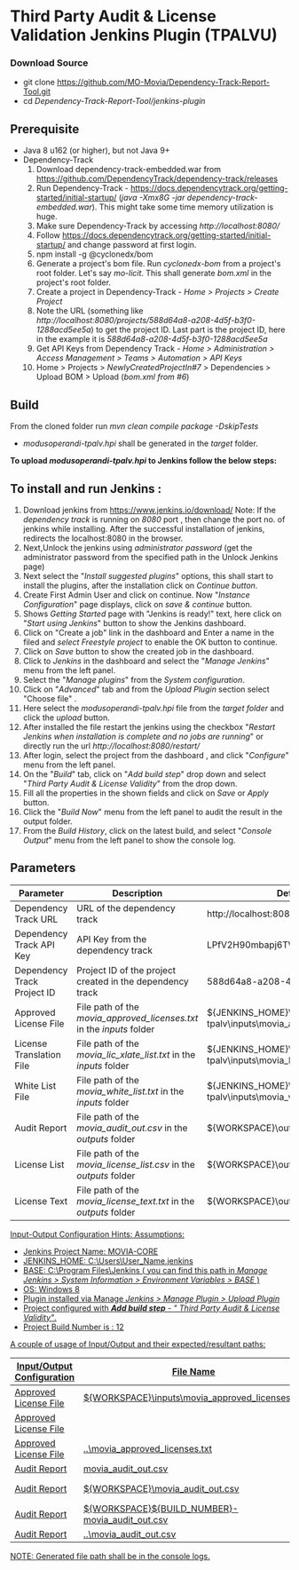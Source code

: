 # Third Party Audit & License Validation Jenkins Plugin (TPALVU)

### Download Source
 - git clone https://github.com/MO-Movia/Dependency-Track-Report-Tool.git  
 - cd *Dependency-Track-Report-Tool/jenkins-plugin*
 
## Prerequisite
 - Java 8 u162 (or higher), but not Java 9+
 - Dependency-Track
	 1. Download dependency-track-embedded.war from
    https://github.com/DependencyTrack/dependency-track/releases
	 2. Run Dependency-Track - https://docs.dependencytrack.org/getting-started/initial-startup/ (*java -Xmx8G -jar dependency-track-embedded.war*). This might take some time memory utilization is huge.
	 3. Make sure Dependency-Track by accessing *http://localhost:8080/*
	 4. Follow https://docs.dependencytrack.org/getting-started/initial-startup/ and change password at first login.
	 5. npm install -g @cyclonedx/bom
	 6. Generate a project's bom file. Run *cyclonedx-bom* from a project's root folder. Let's say *mo-licit*. This shall generate *bom.xml* in the project's root folder.
	 7. Create a project in Dependency-Track - *Home > Projects > Create Project*
	 8. Note the URL (something like *http://localhost:8080/projects/588d64a8-a208-4d5f-b3f0-1288acd5ee5a*) to get the project ID. Last part is the project ID, here in the example it is  *588d64a8-a208-4d5f-b3f0-1288acd5ee5a*
	 9. Get API Keys from Dependency Track - *Home > Administration > Access Management > Teams > Automation > API Keys*
	 10. Home > Projects > *NewlyCreatedProjectIn#7* > Dependencies > Upload BOM > Upload (*bom.xml from #6*)

## Build
From the cloned folder run
*mvn clean compile package -DskipTests*

 - *modusoperandi-tpalv.hpi* shall be generated in the *target* folder.
 
 **To upload *modusoperandi-tpalv.hpi* to Jenkins follow the below steps:**

## To install and run Jenkins :

1. Download jenkins from https://www.jenkins.io/download/
 Note:  If the *dependency track* is running on *8080* port , then change the port no. of jenkins while installing.
   After the successful installation of jenkins, redirects the localhost:8080 in the browser.
2. Next,Unlock the jenkins using *administrator password* (get the administrator password from the specified path in the Unlock Jenkins page)
3. Next select the "*Install suggested plugins*" options, this shall start to install the plugins, after the installation click on *Continue button*.
4. Create First Admin User and click on continue. Now "*Instance Configuration*" page displays, click on *save & continue* button.
5. Shows *Getting Started* page with "Jenkins is ready!" text, here click on "*Start using Jenkins*" button to show the Jenkins dashboard.
6. Click on "Create a job" link in the dashboard and Enter a name in the filed and *select Freestyle project* to enable the OK button to continue.
7. Click on *Save* button to show the created job in the dashboard.
8. Click to *Jenkins* in the dashboard and select the "*Manage Jenkins*" menu from the left panel.
9. Select the "*Manage plugins*" from the *System configuration*.
10. Click on "*Advanced*" tab and from the *Upload Plugin* section select  "Choose file" .
11. Here select the *modusoperandi-tpalv.hpi* file from the *target folder* and click the *upload* button.
12. After installed the file restart the jenkins using the checkbox "*Restart Jenkins when installation is complete and no jobs are running*" or directly run the url  *http://localhost:8080/restart/*
13. After login, select the project from the dashboard , and click "*Configure*" menu from the left panel.
14. On the "*Build*" tab, click on "*Add build step*" drop down and select "*Third Party Audit & License Validity*" from the drop down.
15. Fill all the properties in the shown fields and click on *Save* or *Apply* button.
16. Click the "*Build Now*" menu from the left panel to audit the result in the  output folder.
17. From the *Build History*, click on the latest build, and select "*Console Output*" menu from the left panel to show the console log.  


## Parameters

| Parameter | Description | Default Value |
|--|--|--|
| Dependency Track URL |URL of the dependency track  | http://localhost:8080 |
| Dependency Track API Key |API Key from the dependency track  | LPfV2H90mbapj6TWLUV6tgu1PXYThFDi |
| Dependency Track Project ID |Project ID of the project created in the dependency track| 588d64a8-a208-4d5f-b3f0-1288acd5ee5a |
| Approved License File |File path of the *movia_approved_licenses.txt* in the *inputs*  folder | ${JENKINS_HOME}\\plugins\\modusoperandi-tpalv\\inputs\\movia_approved_licenses.txt |
| License Translation File |File path of the *movia_lic_xlate_list.txt* in the *inputs*  folder  | ${JENKINS_HOME}\\plugins\\modusoperandi-tpalv\\inputs\\movia_lic_xlate_list.txt |
| White List File |File path of the *movia_white_list.txt* in the *inputs*  folder  | ${JENKINS_HOME}\\plugins\\modusoperandi-tpalv\\inputs\\movia_white_list.txt |
| Audit Report |File path of the *movia_audit_out.csv* in the *outputs*  folder   | ${WORKSPACE}\\outputs\\movia_audit_out.csv |
| License List |File path of the *movia_license_list.csv* in the *outputs*  folder   | ${WORKSPACE}\\outputs\\movia_license_list.csv |
| License Text |File path of the *movia_license_text.txt* in the *outputs*  folder| ${WORKSPACE}\\outputs\\movia_license_text.txt |

<u>Input-Output Configuration Hints:<u>
<u>Assumptions:</u>
 - Jenkins Project Name: MOVIA-CORE 
 - JENKINS_HOME:  C:\Users\User_Name\.jenkins 
 - BASE: C:\Program Files\Jenkins  ( you can find this path in *Manage Jenkins > System Information > Environment Variables > BASE* ) 
 - OS: Windows 8 
 - Plugin installed via Manage *Jenkins > Manage Plugin > Upload Plugin* 
 - Project configured with ***Add build step** - " Third Party Audit & License Validity"*.
 - Project Build Number is : 12

A couple of usage of Input/Output and their expected/resultant paths:
 
| Input/Output Configuration | File Name| Input/Output File Path
|--|--|--|
| Approved License File | ${WORKSPACE}\inputs\movia_approved_licenses.txt |C:\Users\User_Name\.jenkins\workspace\MOVIA-CORE\inputs\movia_approved_licenses.txt
| Approved License File |  |  If empty, shall be using the (default) value from the config file.
| Approved License File | ..\movia_approved_licenses.txt| C:\Program Files\movia_approved_licenses.txt
| Audit Report | movia_audit_out.csv |C:\Program Files\Jenkins\movia_audit_out.csv
| Audit Report | ${WORKSPACE}\movia_audit_out.csv |C:\Users\User_Name\.jenkins\workspace\MOVIA-CORE\movia_audit_out.csv
| Audit Report | ${WORKSPACE}\${BUILD_NUMBER}-movia_audit_out.csv| C:\Users\User_Name\.jenkins\workspace\MOVIA-CORE\12-movia_audit_out.csv
| Audit Report | ..\movia_audit_out.csv| C:\Program Files\movia_audit_out.csv

NOTE: Generated file path shall be in the console logs.